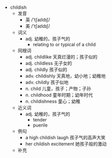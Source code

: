- childish
  - 发音
    - 英 /'tʃaɪldɪʃ/
    - 美 /'tʃaɪldɪʃ/
  - 词义
    - adj. 幼稚的，孩子气的
      - relating to or typical of a child
  - 同根词
    - adj. childlike 天真烂漫的；孩子似的
    - adj. childless 无子女的
    - adj. childly 孩子似的
    - adv. childishly 天真地，幼小地；幼稚地
    - adv. childly 孩子似地
    - n. child 儿童，孩子；产物；子孙
    - n. childhood 童年时期；幼年时代
    - n. childishness 童心；幼稚
  - 近义词
    - adj. 幼稚的，孩子气的
      - tender
      - puerile
  - 例句
    - a high childish laugh 孩子气的高声大笑
    - her childish excitement 她孩子般的激动
  - 补充